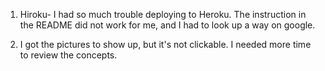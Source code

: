1. Hiroku- I had so much trouble deploying to Heroku. The instruction in the README did not work for me, and I had to look up a way on google. 

2. I got the pictures to show up, but it's not clickable. I needed more time to review the concepts. 